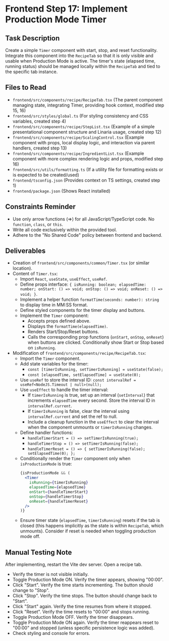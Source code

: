 # Frontend Step 17: Implement Production Mode Timer

## Task Description
Create a simple `Timer` component with start, stop, and reset functionality. Integrate this component into the `RecipeTab` so that it is only visible and usable when Production Mode is active. The timer's state (elapsed time, running status) should be managed locally within the `RecipeTab` and tied to the specific tab instance.

## Files to Read
*   `frontend/src/components/recipe/RecipeTab.tsx` (The parent component managing state, integrating Timer, providing hook context, modified step 15, 16)
*   `frontend/src/styles/global.ts` (For styling consistency and CSS variables, created step 4)
*   `frontend/src/components/recipe/StepList.tsx` (Example of a simple presentational component structure and Linaria usage, created step 12)
*   `frontend/src/components/recipe/ScalingControl.tsx` (Example component with props, local display logic, and interaction via parent handlers, created step 13)
*   `frontend/src/components/recipe/IngredientList.tsx` (Example component with more complex rendering logic and props, modified step 16)
*   `frontend/src/utils/formatting.ts` (If a utility file for formatting exists or is expected to be created/used)
*   `frontend/tsconfig.json` (Provides context on TS settings, created step 1)
*   `frontend/package.json` (Shows React installed)
## Constraints Reminder
*   Use only arrow functions (=>) for all JavaScript/TypeScript code. No `function`, `class`, or `this`.
*   Write all code exclusively within the provided tool.
*   Adhere to the "No Shared Code" policy between frontend and backend.

## Deliverables
*   Creation of `frontend/src/components/common/Timer.tsx` (or similar location).
*   Content of `Timer.tsx`:
    *   Import `React`, `useState`, `useEffect`, `useRef`.
    *   Define props interface: `{ isRunning: boolean; elapsedTime: number; onStart: () => void; onStop: () => void; onReset: () => void; }`.
    *   Implement a helper function `formatTime(seconds: number): string` to display time in MM:SS format.
    *   Define styled components for the timer display and buttons.
    *   Implement the `Timer` component:
        *   Accepts props defined above.
        *   Displays the `formatTime(elapsedTime)`.
        *   Renders Start/Stop/Reset buttons.
        *   Calls the corresponding prop functions (`onStart`, `onStop`, `onReset`) when buttons are clicked. Conditionally show Start or Stop based on `isRunning`.
*   Modification of `frontend/src/components/recipe/RecipeTab.tsx`:
    *   Import the `Timer` component.
    *   Add state variables for the timer:
        *   `const [timerIsRunning, setTimerIsRunning] = useState(false);`
        *   `const [elapsedTime, setElapsedTime] = useState(0);`
    *   Use `useRef` to store the interval ID: `const intervalRef = useRef<NodeJS.Timeout | null>(null);`
    *   Use `useEffect` to handle the timer interval:
        *   If `timerIsRunning` is true, set up an interval (`setInterval`) that increments `elapsedTime` every second. Store the interval ID in `intervalRef.current`.
        *   If `timerIsRunning` is false, clear the interval using `intervalRef.current` and set the ref to null.
        *   Include a cleanup function in the `useEffect` to clear the interval when the component unmounts or `timerIsRunning` changes.
    *   Define handler functions:
        *   `handleTimerStart = () => setTimerIsRunning(true);`
        *   `handleTimerStop = () => setTimerIsRunning(false);`
        *   `handleTimerReset = () => { setTimerIsRunning(false); setElapsedTime(0); };`
    *   Conditionally render the `Timer` component only when `isProductionMode` is true:
        ```jsx
        {isProductionMode && (
          <Timer
            isRunning={timerIsRunning}
            elapsedTime={elapsedTime}
            onStart={handleTimerStart}
            onStop={handleTimerStop}
            onReset={handleTimerReset}
          />
        )}
        ```
    *   Ensure timer state (`elapsedTime`, `timerIsRunning`) resets if the tab is closed (this happens implicitly as the state is within `RecipeTab`, which unmounts). Consider if reset is needed when toggling production mode off.

## Manual Testing Note
After implementing, restart the Vite dev server. Open a recipe tab.
*   Verify the timer is not visible initially.
*   Toggle Production Mode ON. Verify the timer appears, showing "00:00".
*   Click "Start". Verify the time starts incrementing. The button should change to "Stop".
*   Click "Stop". Verify the time stops. The button should change back to "Start".
*   Click "Start" again. Verify the time resumes from where it stopped.
*   Click "Reset". Verify the time resets to "00:00" and stops running.
*   Toggle Production Mode OFF. Verify the timer disappears.
*   Toggle Production Mode ON again. Verify the timer reappears reset to "00:00" and stopped (unless specific persistence logic was added).
*   Check styling and console for errors.